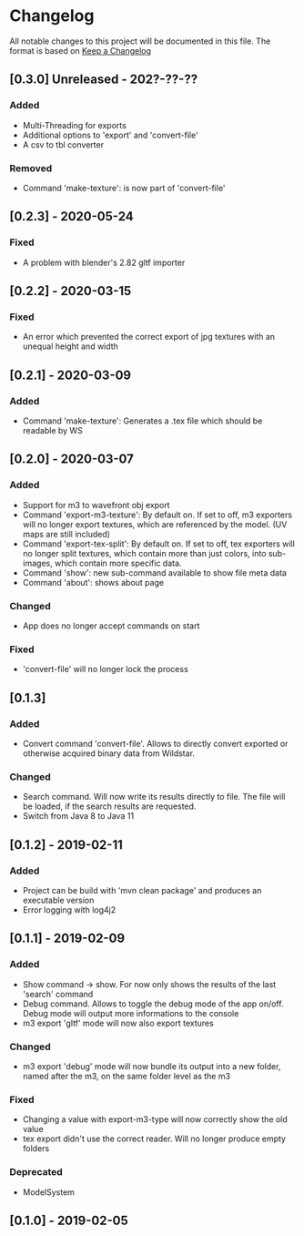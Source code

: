 # Changelog
All notable changes to this project will be documented in this file.
The format is based on [Keep a Changelog](https://keepachangelog.com)

## [0.3.0] Unreleased - 202?-??-??
### Added
- Multi-Threading for exports
- Additional options to 'export' and 'convert-file'
- A csv to tbl converter

### Removed
- Command 'make-texture': is now part of 'convert-file'

## [0.2.3] - 2020-05-24
### Fixed
- A problem with blender's 2.82 gltf importer

## [0.2.2] - 2020-03-15
### Fixed
- An error which prevented the correct export of jpg textures with an unequal height and width

## [0.2.1] - 2020-03-09
### Added
- Command 'make-texture': Generates a .tex file which should be readable by WS

## [0.2.0] -  2020-03-07
### Added
- Support for m3 to wavefront obj export
- Command 'export-m3-texture': By default on. If set to off, m3 exporters will no longer export textures, which are referenced by the model. (UV maps are still included)
- Command 'export-tex-split': By default on. If set to off, tex exporters will no longer split textures, which contain more than just colors, into sub-images, which contain more specific data.
- Command 'show': new sub-command available to show file meta data
- Command 'about': shows about page

### Changed
- App does no longer accept commands on start

### Fixed
- 'convert-file' will no longer lock the process

## [0.1.3]
### Added
- Convert command 'convert-file'. Allows to directly convert exported or otherwise acquired binary data from Wildstar.

### Changed
- Search command. Will now write its results directly to file. The file will be loaded, if the search results are requested.
- Switch from Java 8 to Java 11

## [0.1.2] - 2019-02-11
### Added
- Project can be build with 'mvn clean package' and produces an executable version
- Error logging with log4j2

## [0.1.1] - 2019-02-09
### Added
- Show command -> show. For now only shows the results of the last 'search' command
- Debug command. Allows to toggle the debug mode of the app on/off. Debug mode will output more informations to the console
- m3 export 'gltf' mode will now also export textures

### Changed
- m3 export 'debug' mode will now bundle its output into a new folder, named after the m3, on the same folder level as the m3

### Fixed
- Changing a value with export-m3-type will now correctly show the old value
- tex export didn't use the correct reader. Will no longer produce empty folders

### Deprecated
- ModelSystem

## [0.1.0] - 2019-02-05
